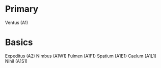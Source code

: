 # Primary
Ventus (A1)
# Basics
Expeditus (A2)
Nimbus (A1W1)
Fulmen (A1F1)
Spatium (A1E1)
Caelum (A1L1)
Nihil (A1S1)